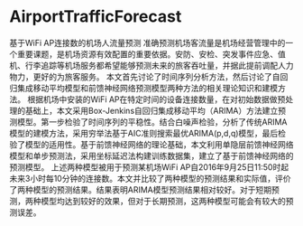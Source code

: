 # AirportTrafficForecast
基于WiFi AP连接数的机场人流量预测
准确预测机场客流量是机场经营管理中的一个重要课题，是机场资源有效配置的重要依据。安防、安检、突发事件应急、值机、行李追踪等机场服务都希望能够预测未来的旅客吞吐量，并据此提前调配人力物力，更好的为旅客服务。
本文首先讨论了时间序列分析方法，然后讨论了自回归集成移动平均模型和前馈神经网络预测模型两种方法的相关理论知识和建模方法。
根据机场中安装的WiFi AP在特定时间的设备连接数量，在对初始数据做预处理的基础上，本文采用Box-Jenkins自回归集成移动平均（ARIMA）方法建立预测模型。第一步检验了时间序列的平稳性。结合白噪声检验，分析了传统ARIMA模型的建模方法，采用穷举法基于AIC准则搜索最优ARIMA(p,d,q)模型，最后检验了模型的适用性。基于前馈神经网络的理论基础，本文利用单隐层前馈神经网络模型和单步预测法，采用坐标延迟法构建训练数据集，建立了基于前馈神经网络的预测模型。
上述两种模型被用于预测某机场WiFi AP自2016年9月25日11:50时起未来3小时每10分钟的连接数。本文并比较了两种模型的预测结果和实际值，评价了两种模型的预测结果。结果表明ARIMA模型预测结果相对较好。对于短期预测，两种模型均达到较好的效果，但对于长期预测，这两种模型可能会有较大的预测误差。
